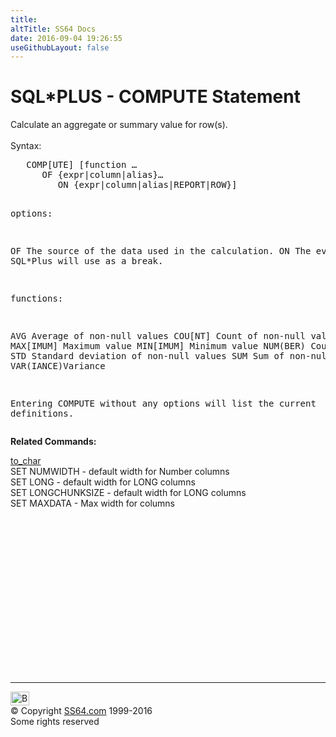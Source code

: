 ```yaml
---
title:
altTitle: SS64 Docs
date: 2016-09-04 19:26:55
useGithubLayout: false
---
```

<!-- #BeginLibraryItem "/Library/head_orasyntax.lbi" --><!-- #EndLibraryItem --><h1>SQL*PLUS - COMPUTE Statement</h1> 
<p>Calculate an aggregate or summary value for row(s). <br>
  <br>
  Syntax:</p>
<pre>   COMP[UTE] [function … 
      OF {expr|column|alias}…
         ON {expr|column|alias|REPORT|ROW}] 

options:

 OF        The source of the data used in the calculation.
 ON        The event SQL*Plus will use as a break.

functions:

 AVG       Average of non-null values
 COU[NT]   Count of non-null values 
 MAX[IMUM] Maximum value
 MIN[IMUM] Minimum value
 NUM(BER)  Count of rows
 STD       Standard deviation of non-null values
 SUM       Sum of non-null values
 VAR(IANCE)Variance

Entering COMPUTE without any options will list the current definitions.</pre>
<p><b>  Related Commands:</b></p>
<p><a href="syntax-to_char.html">to_char</a><br>
  SET NUMWIDTH - default width for Number columns<br>
  SET LONG - default width for LONG columns<br>
  SET LONGCHUNKSIZE - default width for LONG columns<br>
  SET MAXDATA - Max width for columns</p><!-- #BeginLibraryItem "/Library/foot_ora.lbi" --><p><script async="" src="//pagead2.googlesyndication.com/pagead/js/adsbygoogle.js"></script>
<!-- oracle-footer -->
<ins class="adsbygoogle" style="display:inline-block;width:300px;height:250px" data-ad-client="ca-pub-6140977852749469" data-ad-slot="4275490898"></ins>
<script>
(adsbygoogle = window.adsbygoogle || []).push({});
</script></p>
<hr>
<div id="bl" class="footer"><a href="#"><img src="../images/top.png" width="30" height="22" alt="Back to the Top"></a></div>
<div id="br" class="footer, tagline">© Copyright <a href="http://ss64.com/">SS64.com</a> 1999-2016<br>
Some rights reserved</div><!-- #EndLibraryItem -->

